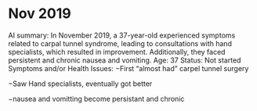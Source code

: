 # Nov 2019

AI summary: In November 2019, a 37-year-old experienced symptoms related to carpal tunnel syndrome, leading to consultations with hand specialists, which resulted in improvement. Additionally, they faced persistent and chronic nausea and vomiting.
Age: 37
Status: Not started
Symptoms and/or Health Issues: −First “almost had” carpel tunnel surgery

−Saw Hand specialists, eventually got better

−nausea and vomitting become persistant and chronic